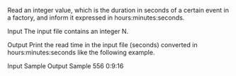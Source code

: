 Read an integer value, which is the duration in seconds of a certain event in a factory, and inform it expressed in hours:minutes:seconds.

Input
The input file contains an integer N.

Output
Print the read time in the input file (seconds) converted in hours:minutes:seconds like the following example.

Input Sample	Output Sample
556             0:9:16


